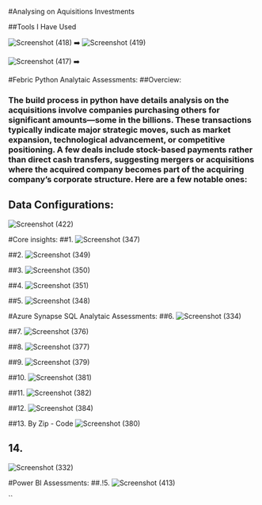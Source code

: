 #Analysing on Aquisitions Investments

##Tools I Have Used

![Screenshot (418)](https://github.com/user-attachments/assets/664b793d-191f-4162-a987-f9da8e8be49a)  ➡️ ![Screenshot (419)](https://github.com/user-attachments/assets/78440fd4-8a10-4e06-ae54-e80f6b1878c2)


![Screenshot (417)](https://github.com/user-attachments/assets/4ce4a918-71dc-4c66-b41c-264a916b75a3)  ➡️  


#Febric Python Analytaic Assessments:
##Overciew:
### The build process in python have details analysis on the acquisitions involve companies purchasing others for significant amounts—some in the billions. These transactions typically indicate major strategic moves, such as market expansion, technological advancement, or competitive positioning. A few deals include stock-based payments rather than direct cash transfers, suggesting mergers or acquisitions where the acquired company becomes part of the acquiring company’s corporate structure. Here are a few notable ones:

## Data Configurations:
![Screenshot (422)](https://github.com/user-attachments/assets/7eb89eb2-5ab8-4726-99be-74c1fb8332e0)

#Core insights:
  ##1. 
 ![Screenshot (347)](https://github.com/user-attachments/assets/0650f795-310e-4161-842e-689e28ad2947)

  ##2.
 ![Screenshot (349)](https://github.com/user-attachments/assets/0db48c43-d16a-4202-a49f-acc6cae49448)

  ##3.
 ![Screenshot (350)](https://github.com/user-attachments/assets/34a707d8-7e8e-4b06-9317-5b97b19d2dd8)

  ##4.
 ![Screenshot (351)](https://github.com/user-attachments/assets/75df6a3a-7a85-4aee-9d8c-2c5912cb08e6)

  ##5.
 ![Screenshot (348)](https://github.com/user-attachments/assets/5f3dba82-22f7-4b09-a529-c7ddba6c3660)


#Azure Synapse SQL Analytaic Assessments:
  ##6.
  ![Screenshot (334)](https://github.com/user-attachments/assets/0c22bb74-9b55-432a-ba52-bb24a8b9542d)
  
##7.
![Screenshot (376)](https://github.com/user-attachments/assets/4b821938-fec0-43d9-8727-c47f7b09a870)

##8.
![Screenshot (377)](https://github.com/user-attachments/assets/f3be020c-c57a-43c7-8e42-c610325ec25a)

##9.
![Screenshot (379)](https://github.com/user-attachments/assets/3866169a-6b55-42c1-93cc-2b480a0e40a6)

##10.
![Screenshot (381)](https://github.com/user-attachments/assets/da94f9eb-0bb2-44ff-9e13-4f639dc98319)

##11.
![Screenshot (382)](https://github.com/user-attachments/assets/3d257bc2-dbee-455d-8394-a853677564ce)

##12.
![Screenshot (384)](https://github.com/user-attachments/assets/1a109a45-8f65-48a5-b139-d63f6fe05b01)

##13. By Zip - Code
![Screenshot (380)](https://github.com/user-attachments/assets/106c11f6-9c9e-4aa1-be3e-d2c414d59751)

 ## 14. 
![Screenshot (332)](https://github.com/user-attachments/assets/15e0e5a3-1629-43c5-bee3-6c586ff0c81a)



  
#Power BI Assessments:
  ##.!5.
![Screenshot (413)](https://github.com/user-attachments/assets/39205cec-1bd5-4fff-8402-f144147389c4)







``
